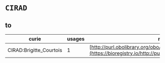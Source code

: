 # `CIRAD`

## to

| curie                   |   usages | nodes                                                                                                         |
|-------------------------|----------|---------------------------------------------------------------------------------------------------------------|
| CIRAD:Brigitte_Courtois |        1 | [http://purl.obolibrary.org/obo/TO:0001028](https://bioregistry.io/http://purl.obolibrary.org/obo/TO:0001028) |
